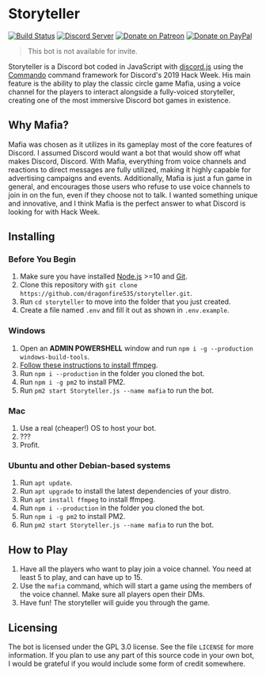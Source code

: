 # Storyteller
[![Build Status](https://travis-ci.org/dragonfire535/storyteller.svg?branch=master)](https://travis-ci.org/dragonfire535/storyteller)
[![Discord Server](https://discordapp.com/api/guilds/252317073814978561/embed.png)](https://discord.gg/sbMe32W)
[![Donate on Patreon](https://img.shields.io/badge/patreon-donate-orange.svg)](https://www.patreon.com/dragonfire535)
[![Donate on PayPal](https://img.shields.io/badge/paypal-donate-blue.svg)](https://www.paypal.me/dragonfire535)

> This bot is not available for invite.

Storyteller is a Discord bot coded in JavaScript with
[discord.js](https://discord.js.org/) using the
[Commando](https://github.com/discordjs/Commando) command framework
for Discord's 2019 Hack Week. His main feature is the ability to play
the classic circle game Mafia, using a voice channel for the players
to interact alongside a fully-voiced storyteller, creating one of the
most immersive Discord bot games in existence.

## Why Mafia?

Mafia was chosen as it utilizes in its gameplay most of the core
features of Discord. I assumed Discord would want a bot that would
show off what makes Discord, Discord. With Mafia, everything from
voice channels and reactions to direct messages are fully utilized,
making it highly capable for advertising campaigns and events.
Additionally, Mafia is just a fun game in general, and encourages
those users who refuse to use voice channels to join in on the fun,
even if they choose not to talk. I wanted something unique and
innovative, and I think Mafia is the perfect answer to what Discord
is looking for with Hack Week.

## Installing

### Before You Begin

1. Make sure you have installed [Node.js](https://nodejs.org/en/) >=10 and [Git](https://git-scm.com/).
2. Clone this repository with `git clone https://github.com/dragonfire535/storyteller.git`.
3. Run `cd storyteller` to move into the folder that you just created.
4. Create a file named `.env` and fill it out as shown in `.env.example`.

### Windows

1. Open an **ADMIN POWERSHELL** window and run `npm i -g --production windows-build-tools`.
2. [Follow these instructions to install ffmpeg](https://www.wikihow.com/Install-FFmpeg-on-Windows).
3. Run `npm i --production` in the folder you cloned the bot.
4. Run `npm i -g pm2` to install PM2.
5. Run `pm2 start Storyteller.js --name mafia` to run the bot.

### Mac

1. Use a real (cheaper!) OS to host your bot.
2. ???
3. Profit.

### Ubuntu and other Debian-based systems

1. Run `apt update`.
2. Run `apt upgrade` to install the latest dependencies of your distro.
3. Run `apt install ffmpeg` to install ffmpeg.
4. Run `npm i --production` in the folder you cloned the bot.
5. Run `npm i -g pm2` to install PM2.
6. Run `pm2 start Storyteller.js --name mafia` to run the bot.

## How to Play

1. Have all the players who want to play join a voice channel. You need at least 5 to play, and can have up to 15.
2. Use the `mafia` command, which will start a game using the members of the voice channel. Make sure all players open their DMs.
3. Have fun! The storyteller will guide you through the game.

## Licensing

The bot is licensed under the GPL 3.0 license. See the file `LICENSE` for more
information. If you plan to use any part of this source code in your own bot, I
would be grateful if you would include some form of credit somewhere.
